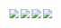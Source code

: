 <div id="footer">
		<a id="twitter" href="http://www.twitter.com/aginganinja"><img src="/data/images/twitter-button.png"></a>
		<a href="https://play.spotify.com/user/davidryan93"><img src="/data/images/spotify-button.png"></a>
		<a href="http://www.linkedin.com/profile/view?id=219328522"><img src="/data/images/linkedin-button.png"></a>
		<a href="http://www.github.com/davidmichaelryan"><img src="/data/images/github-button.png"></a>

</div>	